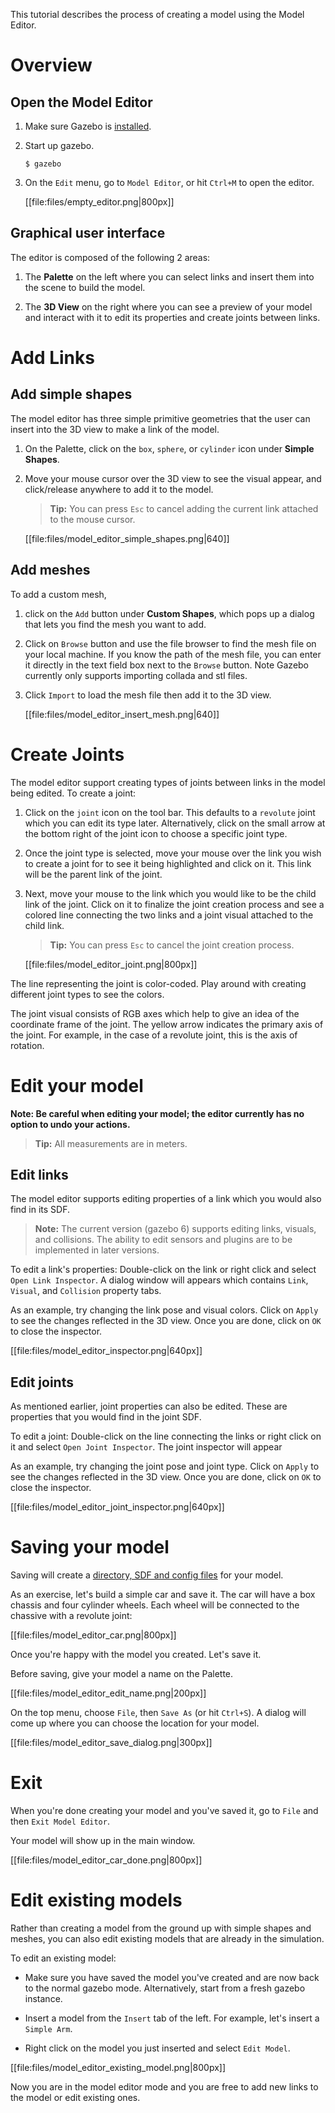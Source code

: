 This tutorial describes the process of creating a model using the Model Editor.

# Overview

## Open the Model Editor

1.  Make sure Gazebo is [installed](http://gazebosim.org/tutorials?cat=install).

1.  Start up gazebo.

    ~~~
    $ gazebo
    ~~~

1. On the `Edit` menu, go to `Model Editor`, or hit `Ctrl+M` to open the editor.

    [[file:files/empty_editor.png|800px]]

## Graphical user interface

The editor is composed of the following 2 areas:

1. The **Palette** on the left where you can select links and insert them into
the scene to build the model.

1. The **3D View** on the right where you can see a preview of your model and
interact with it to edit its properties and create joints between links.

# Add Links

## Add simple shapes

The model editor has three simple primitive geometries that the user can insert
into the 3D view to make a link of the model.

1. On the Palette, click on the `box`, `sphere`, or `cylinder` icon under
**Simple Shapes**.

1. Move your mouse cursor over the 3D view to see the visual appear, and
click/release anywhere to add it to the model.

    > **Tip:** You can press `Esc` to cancel adding the current
    link attached to the mouse cursor.

    [[file:files/model_editor_simple_shapes.png|640]]

## Add meshes

To add a custom mesh,

1. click on the `Add` button under **Custom Shapes**, which pops up a dialog
that lets you find the mesh you want to add.

1. Click on `Browse` button and use the file browser to find the mesh file
on your local machine. If you know the path of the mesh file, you can enter it
directly in the text field box next to the `Browse` button. Note Gazebo
currently only supports importing collada and stl files.

1. Click `Import` to load the mesh file then add it to the 3D view.

    [[file:files/model_editor_insert_mesh.png|640]]

# Create Joints

The model editor support creating types of joints between links in the
model being edited. To create a joint:

1. Click on the `joint` icon on the tool bar. This defaults to a `revolute`
joint which you can edit its type later. Alternatively, click on the
small arrow at the bottom right of the joint icon to choose a specific joint
type.

1. Once the joint type is selected, move your mouse over the link you wish to
create a joint for to see it being highlighted and click on it. This link
will be the parent link of the joint.

1. Next, move your mouse to the link which you would like to be the child link
of the joint. Click on it to finalize the joint creation process and see a
colored line connecting the two links and a joint visual attached
to the child link.

    > **Tip:** You can press `Esc` to cancel the joint creation process.

    [[file:files/model_editor_joint.png|800px]]

The line representing the joint is color-coded. Play around with creating
different joint types to see the colors.

The joint visual consists of RGB axes which help to give an idea of the
coordinate frame of the joint. The yellow arrow indicates the primary axis of
the joint. For example, in the case of a revolute joint, this is the axis of
rotation.

# Edit your model

**Note: Be careful when editing your model; the editor currently has no option to undo your actions.**

> **Tip:** All measurements are in meters.

## Edit links

The model editor supports editing properties of a link which you would
also find in its SDF.

> **Note:**  The current version (gazebo 6) supports editing
links, visuals, and collisions. The ability to edit sensors and
plugins are to be implemented in later versions.

To edit a link's properties: Double-click on the link or right click and select
`Open Link Inspector`. A dialog window will appears which contains
`Link`, `Visual`, and `Collision` property tabs.

As an example, try changing the link pose and visual colors. Click on `Apply`
to see the changes reflected in the 3D view. Once you are done, click on
`OK` to close the inspector.

[[file:files/model_editor_inspector.png|640px]]

## Edit joints

As mentioned earlier, joint properties can also be edited. These are properties
that you would find in the joint SDF.

To edit a joint: Double-click on the line connecting the links or right click
on it and select `Open Joint Inspector`. The joint inspector will appear

As an example, try changing the joint pose and joint type. Click on `Apply`
to see the changes reflected in the 3D view. Once you are done, click on
`OK` to close the inspector.

[[file:files/model_editor_joint_inspector.png|640px]]

# Saving your model

Saving will create a [directory, SDF and config files](http://gazebosim.org/tutorials?tut=model_structure&cat=build_robot) for your model.

As an exercise, let's build a simple car and save it. The car will have a
box chassis and four cylinder wheels. Each wheel will be connected to the
chassive with a revolute joint:

[[file:files/model_editor_car.png|800px]]

Once you're happy with the model you created. Let's save it.

Before saving, give your model a name on the Palette.

[[file:files/model_editor_edit_name.png|200px]]

On the top menu, choose `File`, then `Save As` (or hit `Ctrl+S`). A dialog will come up where you can choose the location for your model.

[[file:files/model_editor_save_dialog.png|300px]]

# Exit

When you're done creating your model and you've saved it, go to `File` and then `Exit Model Editor`.

Your model will show up in the main window.

[[file:files/model_editor_car_done.png|800px]]

# Edit existing models

Rather than creating a model from the ground up with simple shapes and meshes,
you can also edit existing models that are already in the simulation.

To edit an existing model:

* Make sure you have saved the model you've created and are now back to the
normal gazebo mode. Alternatively, start from a fresh gazebo instance.

* Insert a model from the `Insert` tab of the left. For example, let's
insert a `Simple Arm`.

* Right click on the model you just inserted and select `Edit Model`.

[[file:files/model_editor_existing_model.png|800px]]

Now you are in the model editor mode and you are free to add new links to the
model or edit existing ones.

